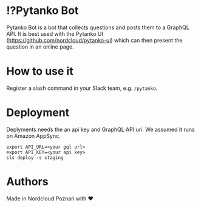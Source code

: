 # ⁉️Pytanko Bot

Pytanko Bot is a bot that collects questions and posts them to a GraphQL API. It is best used with the Pytanko UI (https://github.com/nordcloud/pytanko-ui) which can then present the question in an online page.

# How to use it

Register a slash command in your Slack team, e.g. `/pytanko`. 

# Deployment

Deplyments needs the an api key and GraphQL API uri. We assumed it runs on Amazon AppSync.

```
export API_URL=<your gql url>
export API_KEY=<your api key>
sls deploy -s staging 
```

# Authors

Made in Nordcloud Poznań with ♥️

